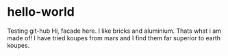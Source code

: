 # hello-world
Testing git-hub
Hi, facade here. I like bricks and aluminium. Thats what i am made of! I have tried koupes from mars and I find them far superior to earth koupes.
